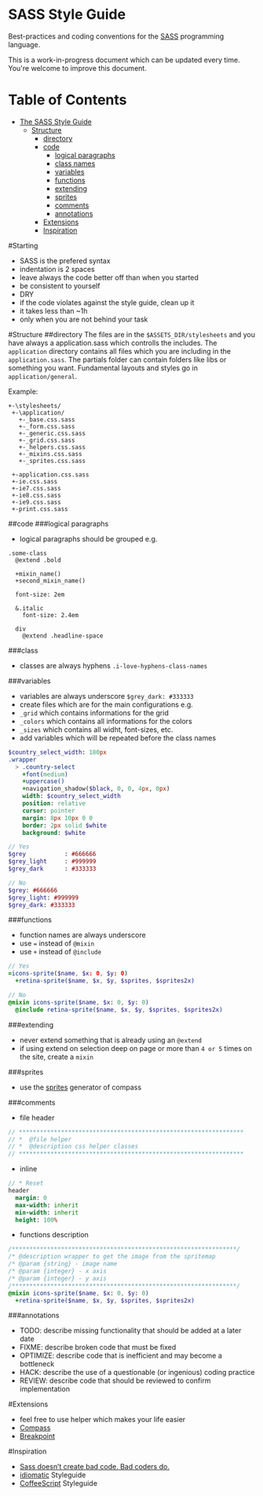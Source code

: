 SASS Style Guide
================

Best-practices and coding conventions for the [SASS](http://sass-lang.com) programming language.

This is a work-in-progress document which can be updated every time. You're welcome to improve this document.

# Table of Contents

* [The SASS Style Guide](#starting)
  * [Structure](#structure)
    * [directory](#directory)
    * [code](#code)
      * [logical paragraphs](#logical_paragraphs)
      * [class names](#class)
      * [variables](#variables)
      * [functions](#functions)
      * [extending](#extending)
      * [sprites](#sprites)
      * [comments](#comments)
      * [annotations](#annotations)
    * [Extensions](#extensions)
    * [Inspiration](#inspiration)

#Starting
* SASS is the prefered syntax
* indentation is 2 spaces
* leave always the code better off than when you started
* be consistent to yourself
* DRY
* if the code violates against the style guide, clean up it
 * it takes less than ~1h
 * only when you are not behind your task

#Structure
##directory
The files are in the ```$ASSETS_DIR/stylesheets``` and you have always a application.sass which controlls the includes.
The ```application``` directory contains all files which you are including in the ```application.sass```. The partials folder can contain folders like libs or something you want. Fundamental layouts and styles go in ```application/general```.

Example:

```
+-\stylesheets/
 +-\application/
   +-_base.css.sass
   +-_form.css.sass
   +-_generic.css.sass
   +-_grid.css.sass
   +-_helpers.css.sass
   +-_mixins.css.sass
   +-_sprites.css.sass
 
 +-application.css.sass
 +-ie.css.sass
 +-ie7.css.sass
 +-ie8.css.sass
 +-ie9.css.sass
 +-print.css.sass
```
##code
###logical paragraphs
* logical paragraphs should be grouped e.g.
```
.some-class
  @extend .bold

  +mixin_name()
  +second_mixin_name()

  font-size: 2em

  &.italic
    font-size: 2.4em

  div
    @extend .headline-space
```

###class
* classes are always hyphens ```.i-love-hyphens-class-names```

###variables
* variables are always underscore ```$grey_dark: #333333```
* create files which are for the main configurations e.g.
 * ```_grid``` which contains informations for the grid
 * ```_colors``` which contains all informations for the colors
 * ```_sizes``` which contains all widht, font-sizes, etc.
* add variables which will be repeated before the class names

```sass
$country_select_width: 180px
.wrapper
  > .country-select
    +font(medium)
    +uppercase()
    +navigation_shadow($black, 0, 0, 4px, 0px)
    width: $country_select_width
    position: relative
    cursor: pointer
    margin: 8px 10px 0 0
    border: 2px solid $white
    background: $white    
```
```sass
// Yes
$grey           : #666666
$grey_light     : #999999
$grey_dark      : #333333

// No
$grey: #666666
$grey_light: #999999
$grey_dark: #333333

```

###functions
* function names are always underscore
* use ```=``` instead of ```@mixin```
* use ```+``` instead of ```@include```

```sass
// Yes
=icons-sprite($name, $x: 0, $y: 0)
  +retina-sprite($name, $x, $y, $sprites, $sprites2x)

// No
@mixin icons-sprite($name, $x: 0, $y: 0)
  @include retina-sprite($name, $x, $y, $sprites, $sprites2x)
```
###extending
* never extend something that is already using an ```@extend```
* if using extend on selection deep on page or more than ```4 or 5``` times on the site, create a ```mixin```

###sprites
* use the [sprites](http://compass-style.org/reference/compass/utilities/sprites/) generator of compass

###comments
* file header

```sass
// ****************************************************************
// *  @file helper
// *  @description css helper classes
// ****************************************************************
```
* inline

```sass
// * Reset
header
  margin: 0
  max-width: inherit
  min-width: inherit
  height: 100%
```
* functions description

```sass
/****************************************************************/
/* @description wrapper to get the image from the spritemap
/* @param {string} - image name
/* @param {integer} - x axis
/* @param {integer} - y axis
/****************************************************************/
@mixin icons-sprite($name, $x: 0, $y: 0)
  +retina-sprite($name, $x, $y, $sprites, $sprites2x)
```
###annotations
* TODO: describe missing functionality that should be added at a later date
* FIXME: describe broken code that must be fixed
* OPTIMIZE: describe code that is inefficient and may become a bottleneck
* HACK: describe the use of a questionable (or ingenious) coding practice
* REVIEW: describe code that should be reviewed to confirm implementation

#Extensions
* feel free to use helper which makes your life easier
* [Compass](http://compass-style.org/)
* [Breakpoint](http://breakpoint-sass.com/)

#Inspiration
* [Sass doesn’t create bad code. Bad coders do.](http://thesassway.com/articles/sass-doesnt-create-bad-code-bad-coders-do)
* [idiomatic](https://github.com/rwldrn/idiomatic.js/) Styleguide
* [CoffeeScript](https://github.com/polarmobile/coffeescript-style-guide) Styleguide
